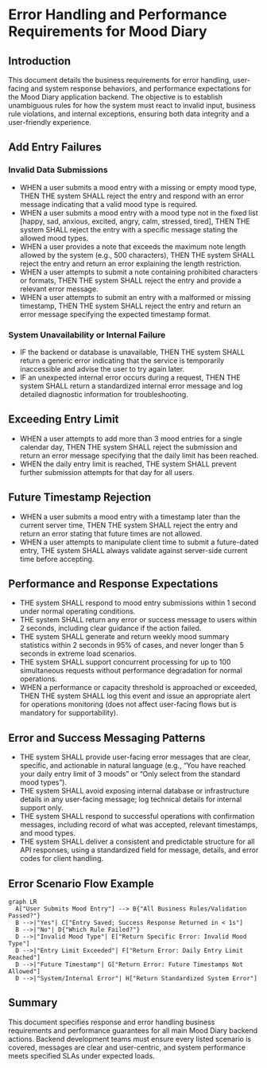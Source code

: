 # Error Handling and Performance Requirements for Mood Diary

## Introduction
This document details the business requirements for error handling, user-facing and system response behaviors, and performance expectations for the Mood Diary application backend. The objective is to establish unambiguous rules for how the system must react to invalid input, business rule violations, and internal exceptions, ensuring both data integrity and a user-friendly experience.

## Add Entry Failures

### Invalid Data Submissions
- WHEN a user submits a mood entry with a missing or empty mood type, THEN THE system SHALL reject the entry and respond with an error message indicating that a valid mood type is required.
- WHEN a user submits a mood entry with a mood type not in the fixed list [happy, sad, anxious, excited, angry, calm, stressed, tired], THEN THE system SHALL reject the entry with a specific message stating the allowed mood types.
- WHEN a user provides a note that exceeds the maximum note length allowed by the system (e.g., 500 characters), THEN THE system SHALL reject the entry and return an error explaining the length restriction.
- WHEN a user attempts to submit a note containing prohibited characters or formats, THEN THE system SHALL reject the entry and provide a relevant error message.
- WHEN a user attempts to submit an entry with a malformed or missing timestamp, THEN THE system SHALL reject the entry and return an error message specifying the expected timestamp format.

### System Unavailability or Internal Failure
- IF the backend or database is unavailable, THEN THE system SHALL return a generic error indicating that the service is temporarily inaccessible and advise the user to try again later.
- IF an unexpected internal error occurs during a request, THEN THE system SHALL return a standardized internal error message and log detailed diagnostic information for troubleshooting.

## Exceeding Entry Limit
- WHEN a user attempts to add more than 3 mood entries for a single calendar day, THEN THE system SHALL reject the submission and return an error message specifying that the daily limit has been reached.
- WHEN the daily entry limit is reached, THE system SHALL prevent further submission attempts for that day for all users.

## Future Timestamp Rejection
- WHEN a user submits a mood entry with a timestamp later than the current server time, THEN THE system SHALL reject the entry and return an error stating that future times are not allowed.
- WHEN a user attempts to manipulate client time to submit a future-dated entry, THE system SHALL always validate against server-side current time before accepting.

## Performance and Response Expectations
- THE system SHALL respond to mood entry submissions within 1 second under normal operating conditions.
- THE system SHALL return any error or success message to users within 2 seconds, including clear guidance if the action failed.
- THE system SHALL generate and return weekly mood summary statistics within 2 seconds in 95% of cases, and never longer than 5 seconds in extreme load scenarios.
- THE system SHALL support concurrent processing for up to 100 simultaneous requests without performance degradation for normal operations.
- WHEN a performance or capacity threshold is approached or exceeded, THEN THE system SHALL log this event and issue an appropriate alert for operations monitoring (does not affect user-facing flows but is mandatory for supportability).

## Error and Success Messaging Patterns
- THE system SHALL provide user-facing error messages that are clear, specific, and actionable in natural language (e.g., “You have reached your daily entry limit of 3 moods” or “Only select from the standard mood types”).
- THE system SHALL avoid exposing internal database or infrastructure details in any user-facing message; log technical details for internal support only.
- THE system SHALL respond to successful operations with confirmation messages, including record of what was accepted, relevant timestamps, and mood types.
- THE system SHALL deliver a consistent and predictable structure for all API responses, using a standardized field for message, details, and error codes for client handling.

## Error Scenario Flow Example

```mermaid
graph LR
  A["User Submits Mood Entry"] --> B{"All Business Rules/Validation Passed?"}
  B -->|"Yes"| C["Entry Saved; Success Response Returned in < 1s"]
  B -->|"No"| D{"Which Rule Failed?"}
  D -->|"Invalid Mood Type"| E["Return Specific Error: Invalid Mood Type"]
  D -->|"Entry Limit Exceeded"| F["Return Error: Daily Entry Limit Reached"]
  D -->|"Future Timestamp"| G["Return Error: Future Timestamps Not Allowed"]
  D -->|"System/Internal Error"| H["Return Standardized System Error"]
```

## Summary
This document specifies response and error handling business requirements and performance guarantees for all main Mood Diary backend actions. Backend development teams must ensure every listed scenario is covered, messages are clear and user-centric, and system performance meets specified SLAs under expected loads.